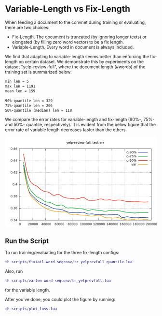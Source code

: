 # Variable-Length vs Fix-Length
When feeding a document to the convnet during training or evaluating, there are two choices:

* Fix-Length. The document is truncated (by ignoring longer texts) or elongated (by filling zero word vector) to be a fix length.
* Variable-Length. Every word in document is always included.

We find that adapting to variable-length seems better than enforcing the fix-length on certain dataset. 
We demonstrate this by experiments on the dataset "yelp-review-full",
where the document length (#words) of the training set is summarized below:
```
min len = 5
max len = 1191
mean len = 159

90%-quantile len = 329
75%-quantile len = 206
50%-quantile (median) len = 118
```

We compare the error rates for variable-length and fix-length (90%-, 75%- and 50%- quantile, respectively).
It is evident from the below figure that the error rate of variable length decreases faster than the others.
 
![](var_vs_fix.png)


## Run the Script
To run training/evaluating for the three fix-length configs:
```lua
th scripts/fixtail-word-seqconv/tr_yelprevfull_quantile.lua
```

Also, run 
```lua
th scripts/varlen-word-seqconv/tr_yelprevfull.lua
```
for the variable length.

After you've done, you could plot the figure by running:
```lua
th scripts/plot_loss.lua
```



